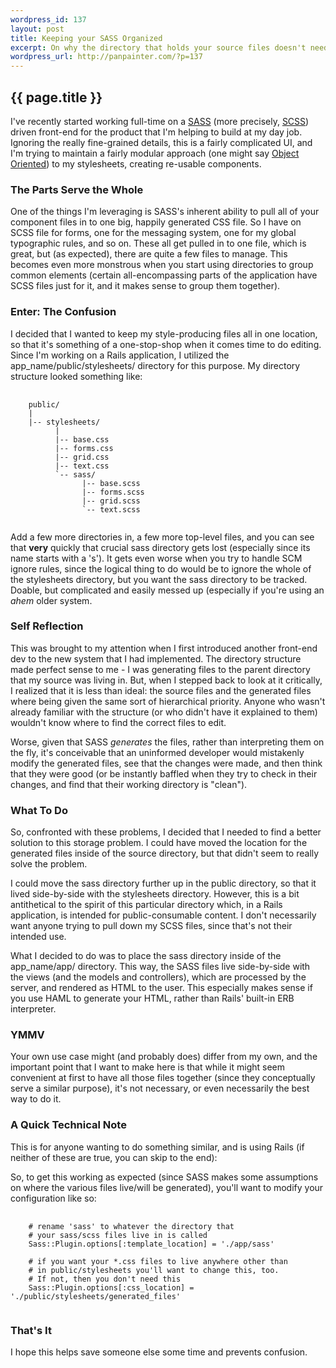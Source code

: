 ```yaml
--- 
wordpress_id: 137
layout: post
title: Keeping your SASS Organized
excerpt: On why the directory that holds your source files doesn't need to be anywhere near your generated files.
wordpress_url: http://panpainter.com/?p=137
---
```


## {{ page.title }}

I've recently started working full-time on a <a href="http://sass-lang.com">SASS</a> (more precisely, <a href="http://sass-lang.com/docs/yardoc/file.SASS_REFERENCE.html">SCSS</a>) driven front-end for the product that I'm helping to build at my day job. Ignoring the really fine-grained details, this is a fairly complicated UI, and I'm trying to maintain a fairly modular approach (one might say <a href="http://oocss.org/">Object Oriented</a>) to my stylesheets, creating re-usable components.

### The Parts Serve the Whole

One of the things I'm leveraging is SASS's inherent ability to pull all of your component files in to one big, happily generated CSS file. So I have on SCSS file for forms, one for the messaging system, one for my global typographic rules, and so on. These all get pulled in to one file, which is great, but (as expected), there are quite a few files to manage. This becomes even more monstrous when you start using directories to group common elements (certain all-encompassing parts of the application have SCSS files just for it, and it makes sense to group them together).

### Enter: The Confusion

I decided that I wanted to keep my style-producing files all in one location, so that it's something of a one-stop-shop when it comes time to do editing. Since I'm working on a Rails application, I utilized the app_name/public/stylesheets/ directory for this purpose. My directory structure looked something like:

<pre name="code" class="shell">
  <code>
    public/
    |
    |-- stylesheets/
          |
          |-- base.css
          |-- forms.css
          |-- grid.css
          |-- text.css
          `-- sass/
                |-- base.scss
                |-- forms.scss
                |-- grid.scss
                `-- text.scss
  </code>
</pre>

Add a few more directories in, a few more top-level files, and you can see that **very** quickly that crucial sass directory gets lost (especially since its name starts with a 's'). It gets even worse when you try to handle SCM ignore rules, since the logical thing to do would be to ignore the whole of the stylesheets directory, but you want the sass directory to be tracked. Doable, but complicated and easily messed up (especially if you're using an *ahem* older system.

### Self Reflection

This was brought to my attention when I first introduced another front-end dev to the new system that I had implemented. The directory structure made perfect sense to me - I was generating files to the parent directory that my source was living in. But, when I stepped back to look at it critically, I realized that it is less than ideal: the source files and the generated files where being given the same sort of hierarchical priority. Anyone who wasn't already familiar with the structure (or who didn't have it explained to them) wouldn't know where to find the correct files to edit.

Worse, given that SASS *generates* the files, rather than interpreting them on the fly, it's conceivable that an uninformed developer would mistakenly modify the generated files, see that the changes were made, and then think that they were good (or be instantly baffled when they try to check in their changes, and find that their working directory is "clean").

### What To Do

So, confronted with these problems, I decided that I needed to find a better solution to this storage problem. I could have moved the location for the generated files inside of the source directory, but that didn't seem to really solve the problem.

I could move the sass directory further up in the public directory, so that it lived side-by-side with the stylesheets directory. However, this is a bit antithetical to the spirit of this particular directory which, in a Rails application, is intended for public-consumable content. I don't necessarily want anyone trying to pull down my SCSS files, since that's not their intended use.

What I decided to do was to place the sass directory inside of the app_name/app/ directory. This way, the SASS files live side-by-side with the views (and the models and controllers), which are processed by the server, and rendered as HTML to the user. This especially makes sense if you use HAML to generate your HTML, rather than Rails' built-in ERB interpreter.

### YMMV

Your own use case might (and probably does) differ from my own, and the important point that I want to make here is that while it might seem convenient at first to have all those files together (since they conceptually serve a similar purpose), it's not necessary, or even necessarily the best way to do it.

### A Quick Technical Note

This is for anyone wanting to do something similar, and is using Rails (if neither of these are true, you can skip to the end):

So, to get this working as expected (since SASS makes some assumptions on where the various files live/will be generated), you'll want to modify your configuration like so:

<pre name="code" class="ruby">
  <code>
    # rename 'sass' to whatever the directory that
    # your sass/scss files live in is called
    Sass::Plugin.options[:template_location] = './app/sass'
    
    # if you want your *.css files to live anywhere other than
    # in public/stylesheets you'll want to change this, too.
    # If not, then you don't need this
    Sass::Plugin.options[:css_location] = './public/stylesheets/generated_files'
  </code>
</pre>

### That's It

I hope this helps save someone else some time and prevents confusion.
